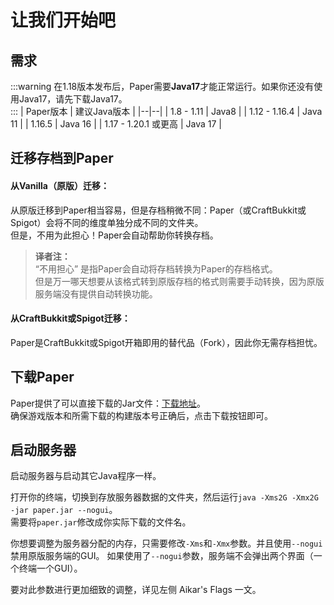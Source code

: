# 让我们开始吧
## 需求
:::warning 
在1.18版本发布后，Paper需要**Java17**才能正常运行。如果你还没有使用Java17，请先下载Java17。  
:::
| Paper版本 | 建议Java版本 |
|--|--|
| 1.8 - 1.11 | Java8 |
| 1.12 - 1.16.4 | Java 11 |
| 1.16.5 | Java 16 |
| 1.17 - 1.20.1 或更高 | Java 17 |

## 迁移存档到Paper
#### 从Vanilla（原版）迁移：
从原版迁移到Paper相当容易，但是存档稍微不同：Paper（或CraftBukkit或Spigot）会将不同的维度单独分成不同的文件夹。  
但是，不用为此担心！Paper会自动帮助你转换存档。

> **译者注：**  
> “不用担心” 是指Paper会自动将存档转换为Paper的存档格式。  
> 但是万一哪天想要从该格式转到原版存档的格式则需要手动转换，因为原版服务端没有提供自动转换功能。

#### 从CraftBukkit或Spigot迁移：
Paper是CraftBukkit或Spigot开箱即用的替代品（Fork），因此你无需存档担忧。  
  
## 下载Paper
Paper提供了可以直接下载的Jar文件：[下载地址](https://papermc.io/downloads)。  
确保游戏版本和所需下载的构建版本号正确后，点击下载按钮即可。  

## 启动服务器
启动服务器与启动其它Java程序一样。   
  
打开你的终端，切换到存放服务器数据的文件夹，然后运行`java -Xms2G -Xmx2G -jar paper.jar --nogui`。  
需要将`paper.jar`修改成你实际下载的文件名。
    
你想要调整为服务器分配的内存，只需要修改`-Xms`和`-Xmx`参数。并且使用`--nogui`禁用原版服务端的GUI。
如果使用了`--nogui`参数，服务端不会弹出两个界面（一个终端一个GUI）。
  
要对此参数进行更加细致的调整，详见左侧 Aikar's Flags 一文。  
